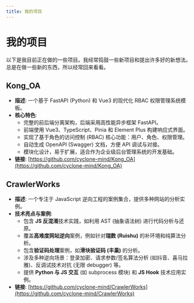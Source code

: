 ```yaml
---
title: 我的项目
---
```


# 我的项目

以下是我目前正在做的一些项目。我经常捣鼓一些新项目和提出许多好的新想法。总是在做一些新的东西，所以经常回来看看。

## Kong_OA

- **描述**: 一个基于 FastAPI (Python) 和 Vue3 的现代化 RBAC 权限管理系统模板。
- **核心特色**:
  - 完整的前后端分离架构，后端采用高性能异步框架 FastAPI。
  - 前端使用 Vue3、TypeScript、Pinia 和 Element Plus 构建响应式界面。
  - 实现了基于角色的访问控制 (RBAC) 核心功能：用户、角色、权限管理。
  - 自动生成 OpenAPI (Swagger) 文档，方便 API 调试与对接。
  - 模块化设计，易于扩展，适合作为企业级后台管理系统的开发基础。
- **链接**: [https://github.com/cyclone-mind/Kong_OA](https://github.com/cyclone-mind/Kong_OA)

## CrawlerWorks

- **描述**: 一个专注于 JavaScript 逆向工程的案例集合，提供多种网站的分析实例。
- **技术亮点与案例**:
  - 包含 **JS 反混淆**技术实践，如利用 AST (抽象语法树) 进行代码分析与还原。
  - 覆盖**高难度网站逆向**案例，例如针对**瑞数 (Ruishu)** 的补环境和纯算法分析。
  - 包含**验证码处理**案例，如**滑块验证码 (丰巢)** 的分析。
  - 涉及多种逆向场景：登录加密、请求参数/签名算法分析 (如抖音、喜马拉雅)、反调试技术对抗 (无限 debugger) 等。
  - 提供 **Python 与 JS 交互** (如 subprocess 模块) 和 **JS Hook** 技术应用实例。
- **链接**: [https://github.com/cyclone-mind/CrawlerWorks](https://github.com/cyclone-mind/CrawlerWorks)